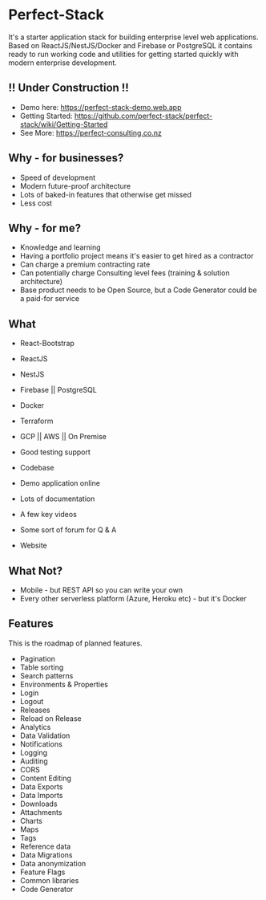 # Perfect-Stack

It's a starter application stack for building enterprise level web applications. Based on ReactJS/NestJS/Docker and Firebase or PostgreSQL it contains ready to run working code and utilities for getting started quickly with modern enterprise development.

## !! Under Construction !!

 - Demo here: https://perfect-stack-demo.web.app
 - Getting Started: https://github.com/perfect-stack/perfect-stack/wiki/Getting-Started
 - See More: https://perfect-consulting.co.nz


## Why - for businesses?

- Speed of development
- Modern future-proof architecture
- Lots of baked-in features that otherwise get missed
- Less cost

## Why - for me?

- Knowledge and learning
- Having a portfolio project means it's easier to get hired as a contractor
- Can charge a premium contracting rate
- Can potentially charge Consulting level fees (training & solution architecture)
- Base product needs to be Open Source, but a Code Generator could be a paid-for service

## What

- React-Bootstrap
- ReactJS
- NestJS
- Firebase || PostgreSQL
- Docker
- Terraform
- GCP || AWS || On Premise
- Good testing support

- Codebase
- Demo application online
- Lots of documentation
- A few key videos
- Some sort of forum for Q & A
- Website

## What Not?

- Mobile - but REST API so you can write your own
- Every other serverless platform (Azure, Heroku etc)  - but it's Docker

## Features

This is the roadmap of planned features.

- Pagination
- Table sorting
- Search patterns
- Environments & Properties
- Login
- Logout
- Releases
- Reload on Release
- Analytics
- Data Validation
- Notifications
- Logging
- Auditing
- CORS
- Content Editing
- Data Exports
- Data Imports
- Downloads
- Attachments
- Charts
- Maps
- Tags
- Reference data
- Data Migrations
- Data anonymization
- Feature Flags
- Common libraries
- Code Generator






